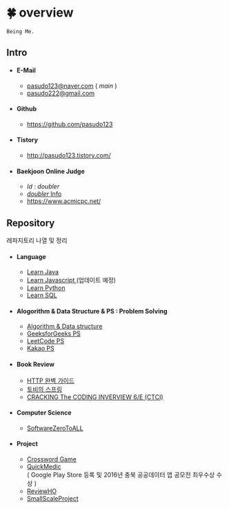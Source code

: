 # :four_leaf_clover: overview
~~~
Being Me.
~~~

## Intro 
* #### E-Mail
  * pasudo123@naver.com ( _main_ )
  * pasudo222@gmail.com
* #### Github
  * <https://github.com/pasudo123>
* #### Tistory
  * <http://pasudo123.tistory.com/>
* #### Baekjoon Online Judge
  * _Id_ : _doubler_
  * [ _doubler_ Info ](https://www.acmicpc.net/user/doubler)
  * <https://www.acmicpc.net/>
  
  
  
## Repository
레파지토리 나열 및 정리
* #### Language
  * [ Learn Java ](https://github.com/pasudo123/LearnJava)
  * [ Learn Javascript ](#) (업데이트 예정)
  * [ Learn Python ](https://github.com/pasudo123/LearnPython)
  * [ Learn SQL ](https://github.com/pasudo123/LearnSQL)
  
* #### Alogorithm & Data Structure & PS : Problem Solving
  * [ Algorithm & Data structure ](https://github.com/pasudo123/Algorithms)
  * [ GeeksforGeeks PS ](https://github.com/pasudo123/Algorithms/tree/master/GeeksForGeeks)
  * [ LeetCode PS ](https://github.com/pasudo123/Algorithms/tree/master/LeetCode)
  * [ Kakao PS ](https://github.com/pasudo123/Algorithms/tree/master/Kakao)
  
* #### Book Review
  * [ HTTP 완벽 가이드 ](https://github.com/pasudo123/BookStudy/tree/master/HTTP%20%EC%99%84%EB%B2%BD%20%EA%B0%80%EC%9D%B4%EB%93%9C)
  * [ 토비의 스프링 ](https://github.com/pasudo123/BookStudy/tree/master/%ED%86%A0%EB%B9%84%EC%9D%98%20%EC%8A%A4%ED%94%84%EB%A7%81)
  * [ CRACKING The CODING INVERVIEW 6/E (CTCI) ](https://github.com/pasudo123/BookStudy/tree/master/CRACKING%20The%20CODING%20INVERVIEW%206E)  
* #### Computer Science
  * [ SoftwareZeroToALL ](https://github.com/pasudo123/SoftwareZeroToALL)
  
* #### Project
  * [ Crossword Game ](https://github.com/pasudo123/Crossword)
  * [ QuickMedic ](https://play.google.com/store/apps/details?id=quickmedic.boxsoftware.jhkim.quickmedic)  
  ( Google Play Store 등록 및 2016년 충북 공공데이터 앱 공모전 최우수상 수상 )
  * [ ReviewHO ](https://github.com/pasudo123/Review-HO)    
  * [ SmallScaleProject ](https://github.com/pasudo123/SmallScaleProject)    



